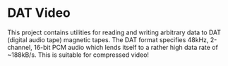 # DAT Video

This project contains utilities for reading and writing arbitrary data to DAT
(digital audio tape) magnetic tapes. The DAT format specifies 48kHz, 2-channel,
16-bit PCM audio which lends itself to a rather high data rate of ~188kB/s.
This is suitable for compressed video!

